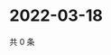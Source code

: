 # 2022-03-18

共 0 条

<!-- BEGIN WEIBO -->
<!-- 最后更新时间 Fri Mar 18 2022 20:24:47 GMT+0800 (China Standard Time) -->

<!-- END WEIBO -->
